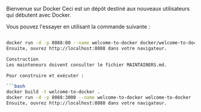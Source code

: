 Bienvenue sur Docker
Ceci est un dépôt destiné aux nouveaux utilisateurs qui débutent avec Docker.

Vous pouvez l'essayer en utilisant la commande suivante :

```bash

docker run -d -p 8088:80 --name welcome-to-docker docker/welcome-to-docker
Ensuite, ouvrez http://localhost:8088 dans votre navigateur.

Construction
Les mainteneurs doivent consulter le fichier MAINTAINERS.md.

Pour construire et exécuter :

```bash
docker build -t welcome-to-docker .
docker run -d -p 8088:3000 --name welcome-to-docker welcome-to-docker
Ensuite, ouvrez http://localhost:8088 dans votre navigateur.

